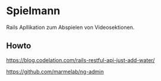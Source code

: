 # Spielmann

Rails Apllikation zum Abspielen von Videosektionen.

## Howto

https://blog.codelation.com/rails-restful-api-just-add-water/

https://github.com/marmelab/ng-admin


